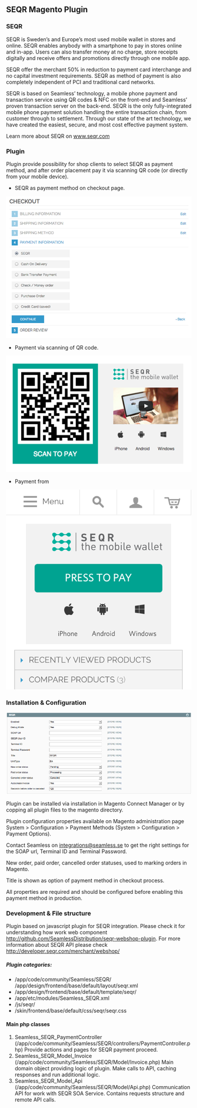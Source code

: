 ## SEQR Magento Plugin			

### SEQR ###
SEQR is Sweden’s and Europe’s most used mobile wallet in stores and online. SEQR enables anybody with a smartphone to pay in stores online and in-app. Users can also transfer money at no charge, store receipts digitally and receive offers and promotions directly through one mobile app.

SEQR offer the merchant 50% in reduction to payment card interchange and no capital investment requirements. SEQR as method of payment is also completely independent of PCI and traditional card networks.

SEQR is based on Seamless’ technology, a mobile phone payment and transaction service using QR codes & NFC on the front-end and Seamless’ proven transaction server on the back-end. SEQR is the only fully-integrated mobile phone payment solution handling the entire transaction chain, from customer through to settlement. Through our state of the art technology, we have created the easiest, secure, and most cost effective payment system.

Learn more about SEQR on www.seqr.com

### Plugin ###
Plugin provide possibility for shop clients to select SEQR as payment method, and after order placement pay it via scanning QR code (or directly from your mobile device).  

* SEQR as payment method on checkout page. 
 
![alt tag](/doc/Magento-Checkout.png)

* Payment via scanning of QR code.

![alt tag](/doc/Magento-Payment-QR.png)

* Payment from 

![alt tag](/doc/Magento-Payment-Mobile.png)
 
### Installation & Configuration ###
![alt tag](/doc/Magento-SEQR-Settings.png)

Plugin can be installed via installation in Magento Connect Manager or by copping all plugin files to the magento directory.

Plugin configuration properties available on Magento administration page System > Configuration > Payment Methods (System > Configuration > Payment Options).

Contact Seamless on integrations@seamless.se to get the right settings for the SOAP url, Terminal ID and Terminal Password. 

New order, paid order, cancelled order statuses, used to marking orders in Magento.

Title is shown as option of payment method in checkout process. 

All properties are required and should be configured before enabling this payment method in production.

### Development & File structure ###

Plugin based on javascript plugin for SEQR integration. Please check it for understanding how work web component http://github.com/SeamlessDistribution/seqr-webshop-plugin. For more information about SEQR API please check http://developer.seqr.com/merchant/webshop/

##### Plugin categories: #####
* /app/code/community/Seamless/SEQR/
/app/design/frontend/base/default/layout/seqr.xml
* /app/design/frontend/base/default/template/seqr/
* /app/etc/modules/Seamless_SEQR.xml
* /js/seqr/
* /skin/frontend/base/default/css/seqr/seqr.css

#### Main php classes ####
1. Seamless_SEQR_PaymentController 
(/app/code/community/Seamless/SEQR/controllers/PaymentController.php)
Provide actions and pages for SEQR payment proceed.
2. Seamless_SEQR_Model_Invoice
(/app/code/community/Seamless/SEQR/Model/Invoice.php)
Main domain object providing logic of plugin. Make calls to API, caching responses and run additional logic. 
3. Seamless_SEQR_Model_Api 
(/app/code/community/Seamless/SEQR/Model/Api.php)
Communication API for work with SEQR SOA Service. Contains requests structure and remote API calls. 
